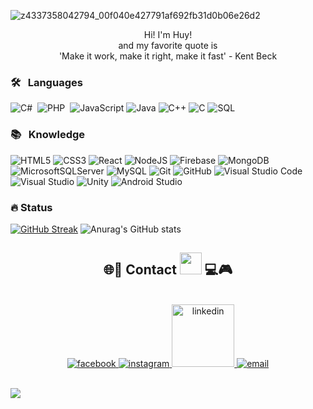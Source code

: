 

![z4337358042794_00f040e427791af692fb31d0b06e26d2](https://github.com/hooeiholigan/hooeiholigan/assets/91777779/c9858780-99c3-4dd0-8298-d941097d9aa3)

<!-- <h1 align="center">🌐📱     Hi , I'm Nguyen Minh Huy <img src="https://media.giphy.com/media/TEnXkcsHrP4YedChhA/giphy.gif" width="35">     💻🎮</h1>      -->
<p align="center">
  Hi! I'm Huy! <br>
  and my favorite quote is <br>
  'Make it work, make it right, make it fast' - Kent Beck<br>
<!--   <a href="https://git.io/typing-svg"><img src="https://readme-typing-svg.herokuapp.com?font=Audiowide&weight=800&size=25&pause=1000&color=8E44AD&background=FBFBFB&center=true&vCenter=true&width=700&lines=Frontend+Developer++%F0%9F%92%BB;Backend+Developer++%E2%9A%99%EF%B8%8F;Aim+to+become+a+software+engineer++%F0%9F%91%A9%E2%80%8D%F0%9F%92%BB](https://readme-typing-svg.herokuapp.com/?font=Audiowide&weight=800&size=25&pause=1000&color=8E44AD&background=FBFBFB&center=true&vCenter=true&width=700&lines=Fullstack+Developer++%F0%9F%92%BB;%EF%B8%8F;Aim+to+become+a+software+engineer++%F0%9F%91%A9%E2%80%8D%F0%9F%92%BB)" alt="Typing SVG" /></a> -->
</p>

### 🛠 &nbsp; Languages
  
![C#](https://img.shields.io/badge/C%23-black?style=for-the-badge&logo=c-sharp)&nbsp; 
![PHP](https://img.shields.io/badge/PHP-black?style=for-the-badge&logo=php)&nbsp;
![JavaScript](https://img.shields.io/badge/javascript-black?style=for-the-badge&logo=javascript)
![Java](https://img.shields.io/badge/java-black?style=for-the-badge&logo=openjdk)
![C++](https://img.shields.io/badge/c++-black?style=for-the-badge&logo=cplusplus)
![C](https://img.shields.io/badge/c-black?style=for-the-badge&logo=c)
![SQL](https://img.shields.io/badge/sql-black?style=for-the-badge&logo=mysql)

### 📚 &nbsp; Knowledge

![HTML5](https://img.shields.io/badge/html5-black.svg?style=for-the-badge&logo=html5)
![CSS3](https://img.shields.io/badge/css3-black.svg?style=for-the-badge&logo=css3)
![React](https://img.shields.io/badge/react-black?style=for-the-badge&logo=react)
![NodeJS](https://img.shields.io/badge/node.js-black?style=for-the-badge&logo=node.js)
![Firebase](https://img.shields.io/badge/firebase-black?style=for-the-badge&logo=firebase)
![MongoDB](https://img.shields.io/badge/MongoDB-black?style=for-the-badge&logo=mongodb)
![MicrosoftSQLServer](https://img.shields.io/badge/Microsoft%20SQL%20Server-black?style=for-the-badge&logo=microsoft%20sql%20server)
![MySQL](https://img.shields.io/badge/mysql-black?style=for-the-badge&logo=mysql)
![Git](https://img.shields.io/badge/-Git-black?style=for-the-badge&logo=git)
![GitHub](https://img.shields.io/badge/-GitHub-black?style=for-the-badge&logo=github)
![Visual Studio Code](https://img.shields.io/badge/-Visual%20Studio%20Code-black?style=for-the-badge&logo=visual-studio-code)
![Visual Studio](https://img.shields.io/badge/-Visual%20Studio-black?style=for-the-badge&logo=visual-studio)
![Unity](https://img.shields.io/badge/Unity-black?style=for-the-badge&logo=unity)
![Android Studio](https://img.shields.io/badge/Android_Studio-black?style=for-the-badge&logo=android-studio)

### 🔥 Status
[![GitHub Streak](https://streak-stats.demolab.com?user=NguyenMinhHuy-Dev&theme=neon)](https://git.io/streak-stats)
![Anurag's GitHub stats](https://github-readme-stats.vercel.app/api?username=NguyenMinhHuy-Dev&show_icons=true&theme=radical)


<h2 align="center">🌐📱 Contact <img src="https://media.giphy.com/media/TEnXkcsHrP4YedChhA/giphy.gif" width="35">     💻🎮</h1>  
<br>
<div align="center">
  <a href="https://www.facebook.com/profile.php?id=100015232036699" target="blank">
    <img src="https://scontent.fsgn3-1.fna.fbcdn.net/v/t1.15752-9/344105366_258662223321369_1191516094020938751_n.png?_nc_cat=104&ccb=1-7&_nc_sid=ae9488&_nc_ohc=7ABCwCZ-d_MAX9098kU&_nc_ht=scontent.fsgn3-1.fna&oh=03_AdTDhxIbvJfCKRpnx0EA8AsTJPgDO6FopIfvQzt8k0tz-w&oe=64ABBF6F" alt="facebook" />
  </a>
   <a href="https://www.instagram.com/02.minhuy/" target="blank">
    <img src="https://scontent.fsgn2-6.fna.fbcdn.net/v/t1.15752-9/344288000_1413791122717260_9199809206010471373_n.png?_nc_cat=110&ccb=1-7&_nc_sid=ae9488&_nc_ohc=u3j_62KYr8wAX84iXf7&_nc_ht=scontent.fsgn2-6.fna&oh=03_AdQlGryvYTUy-OHDbZHouZxc7yjwiKw3KngcE0FdewshUg&oe=64ABBABA" alt="instagram" />
  </a>
  <a href="https://www.linkedin.com/in/nguyenminhhuy0212/" target="blank">
    <img src="https://scontent.fsgn2-9.fna.fbcdn.net/v/t1.15752-9/344435643_194328473441808_4357989769312800552_n.png?_nc_cat=103&ccb=1-7&_nc_sid=ae9488&_nc_ohc=I9jtroCmL60AX_-Q-WB&_nc_ht=scontent.fsgn2-9.fna&oh=03_AdSq5sxmOlvw_EvNFnO7AfEb00srbtxao2aDga3XWb5s4g&oe=64ABC6E9" style="width: 100px" alt="linkedin" />
  </a> 
  <a href="mailto:nguyenminhhuy.0938745593@gmail.com" target="top">
    <img src="https://scontent.fsgn2-4.fna.fbcdn.net/v/t1.15752-9/344217826_979852596790435_7441126467108907495_n.png?_nc_cat=109&ccb=1-7&_nc_sid=ae9488&_nc_ohc=8804t_H4qosAX_zDzs2&_nc_ht=scontent.fsgn2-4.fna&oh=03_AdQRyTXnRfKUR1d38DA_RHpu3rNsthFjy4xjSeuCHkp0MA&oe=64ABBDBD" alt="email" />
  </a>
</div>

<br>

![](https://komarev.com/ghpvc/?username=NguyenMinhHuy-Dev&style=flat-square)
    

